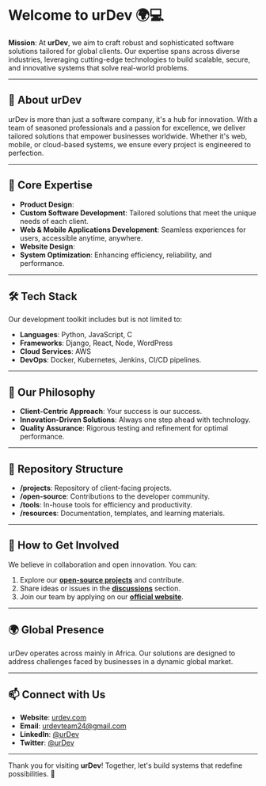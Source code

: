 # Welcome to urDev 🌍💻

**Mission**: At **urDev**, we aim to craft robust and sophisticated software solutions tailored for global clients. Our expertise spans across diverse industries, leveraging cutting-edge technologies to build scalable, secure, and innovative systems that solve real-world problems.

---

## 🚀 About urDev

urDev is more than just a software company, it's a hub for innovation. With a team of seasoned professionals and a passion for excellence, we deliver tailored solutions that empower businesses worldwide. Whether it's web, mobile, or cloud-based systems, we ensure every project is engineered to perfection.

---

## 💼 Core Expertise
- **Product Design**: 
- **Custom Software Development**: Tailored solutions that meet the unique needs of each client.
- **Web & Mobile Applications Development**: Seamless experiences for users, accessible anytime, anywhere.
- **Website Design**:
- **System Optimization**: Enhancing efficiency, reliability, and performance.

---

## 🛠️ Tech Stack
Our development toolkit includes but is not limited to:
- **Languages**: Python, JavaScript, C 
- **Frameworks**: Django, React, Node, WordPress
- **Cloud Services**: AWS
- **DevOps**: Docker, Kubernetes, Jenkins, CI/CD pipelines.

---

## 🌟 Our Philosophy
- **Client-Centric Approach**: Your success is our success.
- **Innovation-Driven Solutions**: Always one step ahead with technology.
- **Quality Assurance**: Rigorous testing and refinement for optimal performance.

---

## 📂 Repository Structure
- **/projects**: Repository of client-facing projects.
- **/open-source**: Contributions to the developer community.
- **/tools**: In-house tools for efficiency and productivity.
- **/resources**: Documentation, templates, and learning materials.

---

## 📢 How to Get Involved
We believe in collaboration and open innovation. You can:
1. Explore our [**open-source projects**](https://github.com/urdevteam/) and contribute.
2. Share ideas or issues in the [**discussions**]() section.
3. Join our team by applying on our [**official website**](https://github.com/urdevteam).

---

## 🌍 Global Presence
urDev operates across mainly in Africa. Our solutions are designed to address challenges faced by businesses in a dynamic global market.

---

## 📫 Connect with Us
- **Website**: [urdev.com](https://urdev.com)
- **Email**: [urdevteam24@gmail.com](mailto:urdevteam24@gmail.com)
- **LinkedIn**: [@urDev](https://linkedin.com/company/urdev)
- **Twitter**: [@urDev](https://twitter.com/urDevGlobal)

---

Thank you for visiting **urDev**! Together, let's build systems that redefine possibilities. 🎉